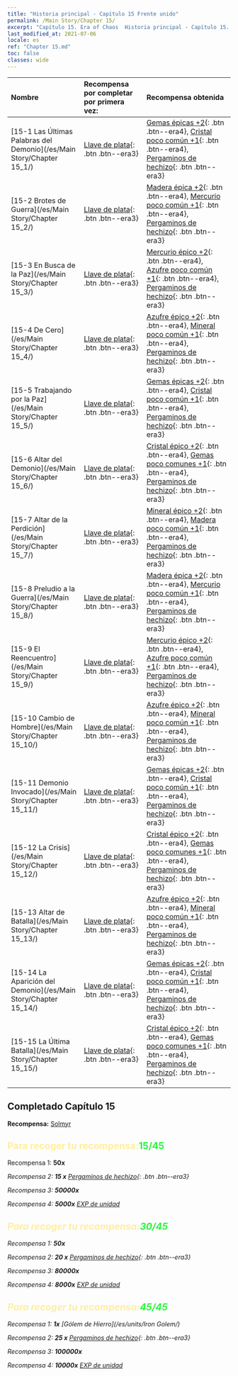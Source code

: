 ```yaml
---
title: "Historia principal - Capítulo 15 Frente unido"
permalink: /Main Story/Chapter 15/
excerpt: "Capítulo 15. Era of Chaos  Historia principal - Capítulo 15. Frente unido"
last_modified_at: 2021-07-06
locale: es
ref: "Chapter 15.md"
toc: false
classes: wide
---
```


  | Nombre |  Recompensa por completar por primera vez: | Recompensa obtenida |
  |:------------|:------------|:------------| 
  | [15-1 Las Últimas Palabras del Demonio](/es/Main Story/Chapter 15_1/) | [Llave de plata](/ItemsES/con_693/){: .btn .btn--era3} | [Gemas épicas +2](/ItemsES/mat_51/){: .btn .btn--era4}, [Cristal poco común +1](/ItemsES/mat_45/){: .btn .btn--era4}, [Pergaminos de hechizo](/ItemsES/con_694/){: .btn .btn--era3} |
  | [15-2 Brotes de Guerra](/es/Main Story/Chapter 15_2/) | [Llave de plata](/ItemsES/con_693/){: .btn .btn--era3} | [Madera épica +2](/ItemsES/mat_48/){: .btn .btn--era4}, [Mercurio poco común +1](/ItemsES/mat_42/){: .btn .btn--era4}, [Pergaminos de hechizo](/ItemsES/con_694/){: .btn .btn--era3} |
  | [15-3 En Busca de la Paz](/es/Main Story/Chapter 15_3/) | [Llave de plata](/ItemsES/con_693/){: .btn .btn--era3} | [Mercurio épico +2](/ItemsES/mat_49/){: .btn .btn--era4}, [Azufre poco común +1](/ItemsES/mat_43/){: .btn .btn--era4}, [Pergaminos de hechizo](/ItemsES/con_694/){: .btn .btn--era3} |
  | [15-4 De Cero](/es/Main Story/Chapter 15_4/) | [Llave de plata](/ItemsES/con_693/){: .btn .btn--era3} | [Azufre épico +2](/ItemsES/mat_50/){: .btn .btn--era4}, [Mineral poco común +1](/ItemsES/mat_40/){: .btn .btn--era4}, [Pergaminos de hechizo](/ItemsES/con_694/){: .btn .btn--era3} |
  | [15-5 Trabajando por la Paz](/es/Main Story/Chapter 15_5/) | [Llave de plata](/ItemsES/con_693/){: .btn .btn--era3} | [Gemas épicas +2](/ItemsES/mat_51/){: .btn .btn--era4}, [Cristal poco común +1](/ItemsES/mat_45/){: .btn .btn--era4}, [Pergaminos de hechizo](/ItemsES/con_694/){: .btn .btn--era3} |
  | [15-6 Altar del Demonio](/es/Main Story/Chapter 15_6/) | [Llave de plata](/ItemsES/con_693/){: .btn .btn--era3} | [Cristal épico +2](/ItemsES/mat_52/){: .btn .btn--era4}, [Gemas poco comunes +1](/ItemsES/mat_44/){: .btn .btn--era4}, [Pergaminos de hechizo](/ItemsES/con_694/){: .btn .btn--era3} |
  | [15-7 Altar de la Perdición](/es/Main Story/Chapter 15_7/) | [Llave de plata](/ItemsES/con_693/){: .btn .btn--era3} | [Mineral épico +2](/ItemsES/mat_47/){: .btn .btn--era4}, [Madera poco común +1](/ItemsES/mat_41/){: .btn .btn--era4}, [Pergaminos de hechizo](/ItemsES/con_694/){: .btn .btn--era3} |
  | [15-8 Preludio a la Guerra](/es/Main Story/Chapter 15_8/) | [Llave de plata](/ItemsES/con_693/){: .btn .btn--era3} | [Madera épica +2](/ItemsES/mat_48/){: .btn .btn--era4}, [Mercurio poco común +1](/ItemsES/mat_42/){: .btn .btn--era4}, [Pergaminos de hechizo](/ItemsES/con_694/){: .btn .btn--era3} |
  | [15-9 El Reencuentro](/es/Main Story/Chapter 15_9/) | [Llave de plata](/ItemsES/con_693/){: .btn .btn--era3} | [Mercurio épico +2](/ItemsES/mat_49/){: .btn .btn--era4}, [Azufre poco común +1](/ItemsES/mat_43/){: .btn .btn--era4}, [Pergaminos de hechizo](/ItemsES/con_694/){: .btn .btn--era3} |
  | [15-10 Cambio de Hombre](/es/Main Story/Chapter 15_10/) | [Llave de plata](/ItemsES/con_693/){: .btn .btn--era3} | [Azufre épico +2](/ItemsES/mat_50/){: .btn .btn--era4}, [Mineral poco común +1](/ItemsES/mat_40/){: .btn .btn--era4}, [Pergaminos de hechizo](/ItemsES/con_694/){: .btn .btn--era3} |
  | [15-11 Demonio Invocado](/es/Main Story/Chapter 15_11/) | [Llave de plata](/ItemsES/con_693/){: .btn .btn--era3} | [Gemas épicas +2](/ItemsES/mat_51/){: .btn .btn--era4}, [Cristal poco común +1](/ItemsES/mat_45/){: .btn .btn--era4}, [Pergaminos de hechizo](/ItemsES/con_694/){: .btn .btn--era3} |
  | [15-12 La Crisis](/es/Main Story/Chapter 15_12/) | [Llave de plata](/ItemsES/con_693/){: .btn .btn--era3} | [Cristal épico +2](/ItemsES/mat_52/){: .btn .btn--era4}, [Gemas poco comunes +1](/ItemsES/mat_44/){: .btn .btn--era4}, [Pergaminos de hechizo](/ItemsES/con_694/){: .btn .btn--era3} |
  | [15-13 Altar de Batalla](/es/Main Story/Chapter 15_13/) | [Llave de plata](/ItemsES/con_693/){: .btn .btn--era3} | [Azufre épico +2](/ItemsES/mat_50/){: .btn .btn--era4}, [Mineral poco común +1](/ItemsES/mat_40/){: .btn .btn--era4}, [Pergaminos de hechizo](/ItemsES/con_694/){: .btn .btn--era3} |
  | [15-14 La Aparición del Demonio](/es/Main Story/Chapter 15_14/) | [Llave de plata](/ItemsES/con_693/){: .btn .btn--era3} | [Gemas épicas +2](/ItemsES/mat_51/){: .btn .btn--era4}, [Cristal poco común +1](/ItemsES/mat_45/){: .btn .btn--era4}, [Pergaminos de hechizo](/ItemsES/con_694/){: .btn .btn--era3} |
  | [15-15 La Última Batalla](/es/Main Story/Chapter 15_15/) | [Llave de plata](/ItemsES/con_693/){: .btn .btn--era3} | [Cristal épico +2](/ItemsES/mat_52/){: .btn .btn--era4}, [Gemas poco comunes +1](/ItemsES/mat_44/){: .btn .btn--era4}, [Pergaminos de hechizo](/ItemsES/con_694/){: .btn .btn--era3} |


## Completado Capítulo 15

 **Recompensa:** [Solmyr](/es/heroes/Solmyr/)



## <span style="color: #ffeea0">Para recoger tu recompensa:</span><span style="color: #27f73a">15/45</span>

 Recompensa 1:  **50x** <i class="fas fa-gem"/>

 Recompensa 2: **15 x** [Pergaminos de hechizo](/ItemsES/con_694/){: .btn .btn--era3}

 Recompensa 3:  **50000x** <i class="fas fa-coins"/>

 Recompensa 4:  **5000x** [EXP de unidad](/ItemsES/con_902/)



## <span style="color: #ffeea0">Para recoger tu recompensa:</span><span style="color: #27f73a">30/45</span>

 Recompensa 1:  **50x** <i class="fas fa-gem"/>

 Recompensa 2: **20 x** [Pergaminos de hechizo](/ItemsES/con_694/){: .btn .btn--era3}

 Recompensa 3:  **80000x** <i class="fas fa-coins"/>

 Recompensa 4:  **8000x** [EXP de unidad](/ItemsES/con_902/)



## <span style="color: #ffeea0">Para recoger tu recompensa:</span><span style="color: #27f73a">45/45</span>

 Recompensa 1:  **1x** [Gólem de Hierro](/es/units/Iron Golem/)

 Recompensa 2: **25 x** [Pergaminos de hechizo](/ItemsES/con_694/){: .btn .btn--era3}

 Recompensa 3:  **100000x** <i class="fas fa-coins"/>

 Recompensa 4:  **10000x** [EXP de unidad](/ItemsES/con_902/)

